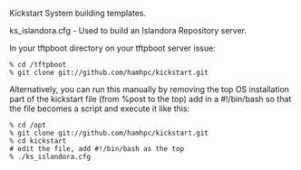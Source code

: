 Kickstart System building templates. 

ks_islandora.cfg  - Used to build an Islandora Repository server.

In your tftpboot directory on your tftpboot server issue:

	% cd /tftpboot
	% git clone git://github.com/hamhpc/kickstart.git

Alternatively, you can run this manually by removing the top OS installation part of the kickstart file (from %post to the top) add in a #!/bin/bash so that the file becomes a script and execute it like this:

	% cd /opt
	% git clone git://github.com/hamhpc/kickstart.git
	% cd kickstart
	# edit the file, add #!/bin/bash as the top
	% ./ks_islandora.cfg
